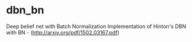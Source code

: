 # dbn_bn
Deep belief net with Batch Normalization
Implementation of Hinton's DBN with BN - (http://arxiv.org/pdf/1502.03167.pdf)
